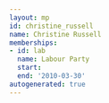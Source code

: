 ```yaml
---
layout: mp
id: christine_russell
name: Christine Russell
memberships:
- id: lab
  name: Labour Party
  start: 
  end: '2010-03-30'
autogenerated: true
---
```

